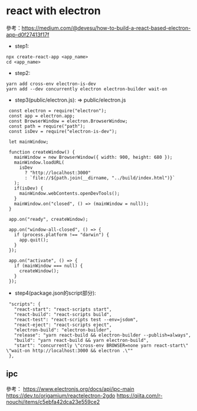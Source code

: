 # react with electron
參考：https://medium.com/@devesu/how-to-build-a-react-based-electron-app-d0f27413f17f

 - step1:
  ```
  npx create-react-app <app_name>
  cd <app_name>
  ```

 - step2:
 ```
 yarn add cross-env electron-is-dev
 yarn add --dev concurrently electron electron-builder wait-on
 ```

 - step3(public/electron.js):
  => public/electron.js
 ```
  const electron = require("electron");
  const app = electron.app;
  const BrowserWindow = electron.BrowserWindow;
  const path = require("path");
  const isDev = require("electron-is-dev");

  let mainWindow;

  function createWindow() {
    mainWindow = new BrowserWindow({ width: 900, height: 680 });
    mainWindow.loadURL(
      isDev
        ? "http://localhost:3000"
        : `file://${path.join(__dirname, "../build/index.html")}`
    );
    if(isDev) {
      mainWindow.webContents.openDevTools();
    }
    mainWindow.on("closed", () => (mainWindow = null));
  }

  app.on("ready", createWindow);

  app.on("window-all-closed", () => {
    if (process.platform !== "darwin") {
      app.quit();
    }
  });

  app.on("activate", () => {
    if (mainWindow === null) {
      createWindow();
    }
  });
 ```

 - step4(package.json的script部分):
 ```
  "scripts": {
    "react-start": "react-scripts start",
    "react-build": "react-scripts build",
    "react-test": "react-scripts test --env=jsdom",
    "react-eject": "react-scripts eject",
    "electron-build": "electron-builder",
    "release": "yarn react-build && electron-builder --publish=always",
    "build": "yarn react-build && yarn electron-build",
    "start": "concurrently \"cross-env BROWSER=none yarn react-start\" \"wait-on http://localhost:3000 && electron .\""
  },
 ```


## ipc

參考：
https://www.electronjs.org/docs/api/ipc-main
https://dev.to/origamium/reactelectron-2gdo
https://qiita.com/r-nouchi/items/c5ebfa42dca23e559ce2